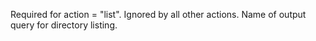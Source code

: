 Required for action = "list". Ignored by all other actions. Name of output query for directory
listing.
